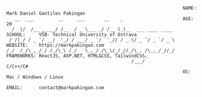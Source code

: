 ```
                                                                 NAME:       Mark Daniel Gantiles Pakingan   
   __  ___         __     ___       __    _                      AGE:        20
  /  |/  /__ _____/ /__  / _ \___ _/ /__ (_)__  ___ ____ ____    SCHOOL:     VŠB- Technical University of Ostrava
 / /|_/ / _ `/ __/  '_/ / ___/ _ `/  '_// / _ \/ _ `/ _ `/ _ \   WEBSITE:    https://markpakingan.com
/_/  /_/\_,_/_/ /_/\_\ /_/   \_,_/_/\_\/_/_//_/\_, /\_,_/_//_/   FRAMEWORKS: ReactJS, ASP.NET, HTML&CSS, TailwindCSS,
                                              /___/                          C/C++/C# 
                                                                 OS:         Mac / Windows / Linux
                                                                 EMAIL:      contact@markpakingan.com
                                                                     
```                                                                  


<!--
**mrkpkngn/mrkpkngn** is a ✨ _special_ ✨ repository because its `README.md` (this file) appears on your GitHub profile.

Here are some ideas to get you started:

- 🔭 I’m currently working on ...
- 🌱 I’m currently learning ...
- 👯 I’m looking to collaborate on ...
- 🤔 I’m looking for help with ...
- 💬 Ask me about ...
- 📫 How to reach me: ...
- 😄 Pronouns: ...
- ⚡ Fun fact: ...
-->
